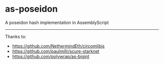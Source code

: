 # as-poseidon

A poseidon hash implementation in AssemblyScript

---

Thanks to:

- https://github.com/NethermindEth/circomlibjs
- https://github.com/paulmillr/scure-starknet
- https://github.com/polywrap/as-bigint
